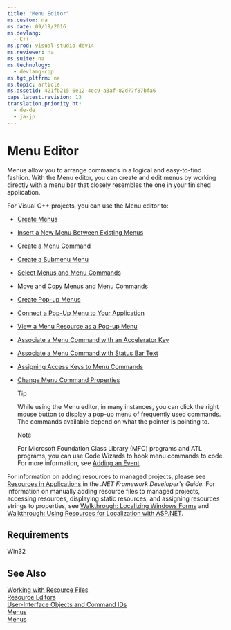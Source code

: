 ```yaml
---
title: "Menu Editor"
ms.custom: na
ms.date: 09/19/2016
ms.devlang: 
  - C++
ms.prod: visual-studio-dev14
ms.reviewer: na
ms.suite: na
ms.technology: 
  - devlang-cpp
ms.tgt_pltfrm: na
ms.topic: article
ms.assetid: 421fb215-6e12-4ec9-a3af-82d77f87bfa6
caps.latest.revision: 13
translation.priority.ht: 
  - de-de
  - ja-jp
---
```

# Menu Editor
Menus allow you to arrange commands in a logical and easy-to-find fashion. With the Menu editor, you can create and edit menus by working directly with a menu bar that closely resembles the one in your finished application.  
  
 For Visual C++ projects, you can use the Menu editor to:  
  
-   [Create Menus](../vs140/Creating-a-Menu.md)  
  
-   [Insert a New Menu Between Existing Menus](../vs140/Inserting-a-New-Menu-Between-Existing-Menus.md)  
  
-   [Create a Menu Command](../vs140/Adding-Commands-to-a-Menu.md)  
  
-   [Create a Submenu Menu](../vs140/Creating-a-Submenu.md)  
  
-   [Select Menus and Menu Commands](../vs140/Selecting-Multiple-Menus-or-Menu-Commands.md)  
  
-   [Move and Copy Menus and Menu Commands](../vs140/Moving-and-Copying-Menus-and-Menu-Commands.md)  
  
-   [Create Pop-up Menus](../vs140/Creating-Pop-up-Menus.md)  
  
-   [Connect a Pop-Up Menu to Your Application](../vs140/Connecting-a-Pop-up-Menu-to-Your-Application.md)  
  
-   [View a Menu Resource as a Pop-up Menu](../vs140/Viewing-a-Menu-as-a-Pop-up-Menu.md)  
  
-   [Associate a Menu Command with an Accelerator Key](../vs140/Associating-a-Menu-Command-with-an-Accelerator-Key.md)  
  
-   [Associate a Menu Command with Status Bar Text](../vs140/Associating-Menu-Commands-with-Status-Bar-Text-in-MFC-Applications.md)  
  
-   [Assigning Access Keys to Menu Commands](../vs140/Assigning-Access-Keys-to-Menu-Commands.md)  
  
-   [Change Menu Command Properties](../vs140/Menu-Command-Properties.md)  
  
    > [!TIP]
    >  While using the Menu editor, in many instances, you can click the right mouse button to display a pop-up menu of frequently used commands. The commands available depend on what the pointer is pointing to.  
  
    > [!NOTE]
    >  For Microsoft Foundation Class Library (MFC) programs and ATL programs, you can use Code Wizards to hook menu commands to code. For more information, see [Adding an Event](../vs140/Adding-an-Event--Visual-C---.md).  
  
 For information on adding resources to managed projects, please see [Resources in Applications](assetId:///8ad495d4-2941-40cf-bf64-e82e85825890) in the *.NET Framework Developer's Guide.* For information on manually adding resource files to managed projects, accessing resources, displaying static resources, and assigning resources strings to properties, see [Walkthrough: Localizing Windows Forms](assetId:///9a96220d-a19b-4de0-9f48-01e5d82679e5) and [Walkthrough: Using Resources for Localization with ASP.NET](assetId:///bb4e5b44-e2b0-48ab-bbe9-609fb33900b6).  
  
## Requirements  
 Win32  
  
## See Also  
 [Working with Resource Files](../vs140/Working-with-Resource-Files.md)   
 [Resource Editors](../vs140/Resource-Editors.md)   
 [User-Interface Objects and Command IDs](../vs140/User-Interface-Objects-and-Command-IDs.md)   
 [Menus](../vs140/Menus--MFC-.md)   
 [Menus](http://msdn.microsoft.com/library/windows/desktop/ms646977.aspx)
